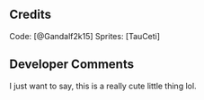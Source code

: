 ## Credits
Code: [@Gandalf2k15]
Sprites: [TauCeti]

## Developer Comments
I just want to say, this is a really cute little thing lol.
